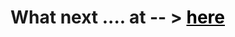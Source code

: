 <h1>
    What next ....   at -- > <a href="https://vatsal-01000111.github.io/WhatNext/" style="color: black;" target="_blank">here</a>
</h1>
